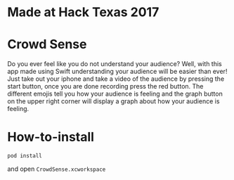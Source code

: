 # Made at Hack Texas 2017 

# Crowd Sense
Do you ever feel like you do not understand your audience? Well, with this app made using Swift understanding your audience will be easier than ever!
Just take out your iphone and take a video of the audience by pressing the start button, once you are done recording press the
red button. The different emojis tell you how your audience is feeling and the graph button on the upper right corner will display a graph about how your audience is feeling.

# How-to-install
```
pod install
```

and open `CrowdSense.xcworkspace`

